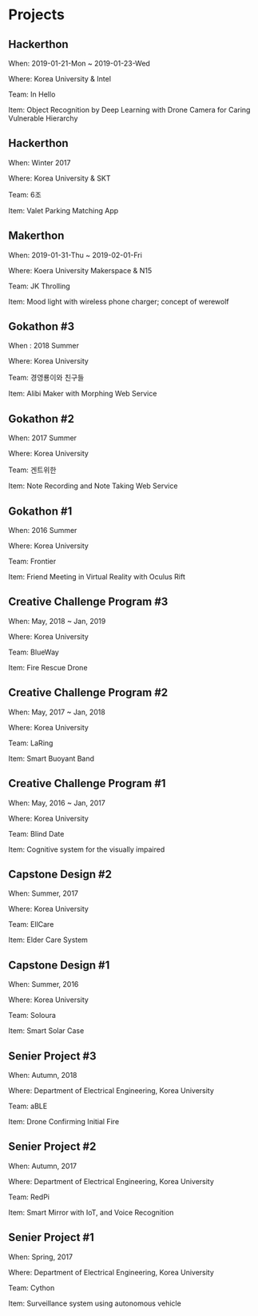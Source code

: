 # Projects

## Hackerthon

When: 2019-01-21-Mon ~ 2019-01-23-Wed

Where: Korea University & Intel

Team: In Hello

Item: Object Recognition by Deep Learning with Drone Camera for Caring Vulnerable Hierarchy

## Hackerthon

When: Winter 2017

Where: Korea University & SKT

Team: 6조

Item: Valet Parking Matching App

## Makerthon

When: 2019-01-31-Thu ~ 2019-02-01-Fri

Where: Koera University Makerspace & N15

Team: JK Throlling

Item: Mood light with wireless phone charger; concept of werewolf

## Gokathon #3

When : 2018 Summer

Where: Korea University

Team: 경영룡이와 친구들

Item: Alibi Maker with Morphing Web Service

## Gokathon #2

When: 2017 Summer

Where: Korea University

Team: 겐트위한

Item: Note Recording and Note Taking Web Service

## Gokathon #1

When: 2016 Summer

Where: Korea University

Team: Frontier

Item: Friend Meeting in Virtual Reality with Oculus Rift

## Creative Challenge Program #3

When: May, 2018 ~ Jan, 2019

Where: Korea University

Team: BlueWay

Item: Fire Rescue Drone

## Creative Challenge Program #2

When: May, 2017 ~ Jan, 2018

Where: Korea University

Team: LaRing

Item: Smart Buoyant Band

## Creative Challenge Program #1

When: May, 2016 ~ Jan, 2017

Where: Korea University

Team: Blind Date

Item: Cognitive system for the visually impaired

## Capstone Design #2

When: Summer, 2017

Where: Korea University

Team: EllCare

Item: Elder Care System

## Capstone Design #1

When: Summer, 2016

Where: Korea University

Team: Soloura

Item: Smart Solar Case

## Senier Project #3

When: Autumn, 2018

Where: Department of Electrical Engineering, Korea University

Team: aBLE

Item: Drone Confirming Initial Fire

## Senier Project #2

When: Autumn, 2017

Where: Department of Electrical Engineering, Korea University

Team: RedPi

Item: Smart Mirror with IoT, and Voice Recognition

## Senier Project #1

When: Spring, 2017

Where: Department of Electrical Engineering, Korea University

Team: Cython

Item: Surveillance system using autonomous vehicle
